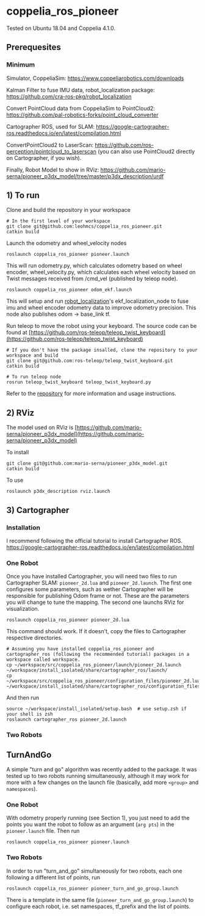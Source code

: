 # coppelia_ros_pioneer
Tested on Ubuntu 18.04 and Coppelia 4.1.0.

## Prerequesites
### Minimum
Simulator, CoppeliaSim: https://www.coppeliarobotics.com/downloads

Kalman Filter to fuse IMU data, robot_localization package: https://github.com/cra-ros-pkg/robot_localization

Convert PointCloud data from CoppeliaSim to PointCloud2: https://github.com/pal-robotics-forks/point_cloud_converter

Cartographer ROS, used for SLAM: https://google-cartographer-ros.readthedocs.io/en/latest/compilation.html

ConvertPointCloud2 to LaserScan: https://github.com/ros-perception/pointcloud_to_laserscan (you can also use PointCloud2 directly on Cartographer, if you wish).

Finally, Robot Model to show in RViz: https://github.com/mario-serna/pioneer_p3dx_model/tree/master/p3dx_description/urdf

## 1) To run
Clone and build the repository in your workspace

```
# In the first level of your workspace
git clone git@github.com:leohmcs/coppelia_ros_pioneer.git
catkin build
```

Launch the odometry and wheel_velocity nodes

```
roslaunch coppelia_ros_pioneer pioneer.launch
```

This will run odometry.py, which calculates odometry based on wheel encoder, wheel_velocity.py, which calculates each wheel velocity based on Twist messages received from /cmd_vel (published by teleop node).

```
roslaunch coppelia_ros_pioneer odom_ekf.launch
```

This will setup and run [robot_localization](http://wiki.ros.org/robot_localization)'s ekf_localization_node to fuse imu and wheel encoder odometry data to improve odometry precision. This node also publishes odom -> base_link tf.

Run teleop to move the robot using your keyboard. The source code can be found at [https://github.com/ros-teleop/teleop_twist_keyboard](https://github.com/ros-teleop/teleop_twist_keyboard)

```
# If you don't have the package insalled, clone the repository to your workspace and build
git clone git@github.com:ros-teleop/teleop_twist_keyboard.git
catkin build

# To run teleop node
rosrun teleop_twist_keyboard teleop_twist_keyboard.py
``` 

Refer to the [repository](https://github.com/ros-teleop/teleop_twist_keyboard) for more information and usage instructions.

## 2) RViz
The model used on RViz is [https://github.com/mario-serna/pioneer_p3dx_model](https://github.com/mario-serna/pioneer_p3dx_model)

To install

```
git clone git@github.com:mario-serna/pioneer_p3dx_model.git
catkin build
```

To use

```
roslaunch p3dx_description rviz.launch
```
## 3) Cartographer
### Installation
I recommend following the official tutorial to install Cartographer ROS.
https://google-cartographer-ros.readthedocs.io/en/latest/compilation.html

### One Robot
Once you have installed Cartographer, you will need two files to run Cartographer SLAM: `pioneer_2d.lua` and `pioneer_2d.launch`. The first one configures some parameters, such as wether Cartographer will be responsible for publishing Odom frame or not. These are the parameters you will change to tune the mapping. The second one launchs RViz for visualization.

```
roslaunch coppelia_ros_pioneer pioneer_2d.lua
```

This command should work. If it doesn't, copy the files to Cartographer respective directories.

```
# Assuming you have installed coppelia_ros_pioneer and cartographer_ros (following the recommended tutorial) packages in a workspace called workspace.
cp ~/workspace/src/coppelia_ros_pioneer/launch/pioneer_2d.launch ~/workspace/install_isolated/share/cartographer_ros/launch/
cp ~/workspace/src/coppelia_ros_pioneer/configuration_files/pioneer_2d.lua ~/workspace/install_isolated/share/cartographer_ros/configuration_files/
```

And then run

```
source ~/workspace/install_isolated/setup.bash  # use setup.zsh if your shell is zsh
roslaunch cartographer_ros pioneer_2d.launch
```
### Two Robots

## TurnAndGo
A simple "turn and go" algorithm was recently added to the package. It was tested up to two robots running simultaneously, although it may work for more with a few changes on the launch file (basically, add more `<group>` and `namespaces`).

### One Robot
With odometry properly running (see Section 1), you just need to add the points you want the robot to follow as an argument (`arg pts`) in the `pioneer.launch` file. Then run

```
roslaunch coppelia_ros_pioneer pioneer.launch
```

### Two Robots
In order to run "turn_and_go" simultaneously for two robots, each one following a different list of points, run

```
roslaunch coppelia_ros_pioneer pioneer_turn_and_go_group.launch
```
 There is a template in the same file (`pioneer_turn_and_go_group.launch`) to configure each robot, i.e. set namespaces, tf_prefix and the list of points.
